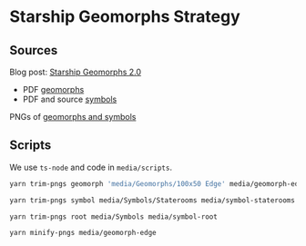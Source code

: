 #  Starship Geomorphs Strategy

## Sources

Blog post: [Starship Geomorphs 2.0](http://travellerrpgblog.blogspot.com/2018/10/the-starship-geomorphs-book-if-finally.html)

- PDF [geomorphs](https://drive.google.com/file/d/19nydz3BZ2T2aFihs1aKOS3-ziH4JY5g8/view)
- PDF and source [symbols](https://drive.google.com/drive/folders/187mYl8Pyo-nxA8SI6D1WeJ9bnpJXNuDt)

PNGs of [geomorphs and symbols](http://gurpsland.no-ip.org/geomorphs/)

## Scripts

We use `ts-node` and code in `media/scripts`.

```sh
yarn trim-pngs geomorph 'media/Geomorphs/100x50 Edge' media/geomorph-edge
```
```sh
yarn trim-pngs symbol media/Symbols/Staterooms media/symbol-staterooms
```
```sh
yarn trim-pngs root media/Symbols media/symbol-root
```
```sh
yarn minify-pngs media/geomorph-edge
```